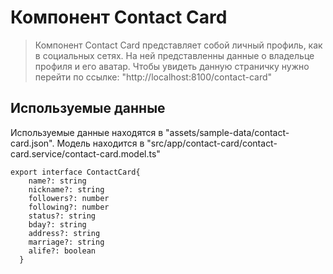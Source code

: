 # Компонент Contact Card
> Компонент Contact Card представляет собой личный профиль, как в социальных сетях. На ней представленны данные о владельце профиля и его аватар.
Чтобы увидеть данную страничку нужно перейти по ссылке: "http://localhost:8100/contact-card"

## Используемые данные
Используемые данные находятся в "assets/sample-data/contact-card.json".
Модель находится в "src/app/contact-card/contact-card.service/contact-card.model.ts"
```
export interface ContactCard{
    name?: string
    nickname?: string
    followers?: number
    following?: number
    status?: string
    bday?: string
    address?: string
    marriage?: string
    alife?: boolean
  }
```